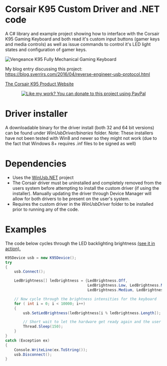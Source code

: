 # Corsair K95 Custom Driver and .NET code
A C# library and example project showing how to interface with the Corsair K95 Gaming Keyboard and both read it's custom input buttons (gamer keys and media controls) as well as issue commands to control it's LED light states and configuration of gamer keys.

![Vengeance K95 Fully Mechanical Gaming Keyboard](http://cwsmgmt.corsair.com/media/catalog/product/k/9/k95_11_angle.png "The K95 Keyboard")

My blog entry discussing this project:
https://blog.sverrirs.com/2016/04/reverse-engineer-usb-protocol.html

[The Corsair K95 Product Website](http://www.corsair.com/en-us/vengeance-k95-fully-mechanical-gaming-keyboard/)

<p align="center">
  <a href="https://www.paypal.me/sverrirs/1.5" target="_blank"><img border="0" src="https://www.paypalobjects.com/en_US/i/btn/x-click-but21.gif" alt="Like my work? You can donate to this project using PayPal" title="Like my work? You can donate to this project using PayPal"></a>
</p>

# Driver installer
A downloadable binary for the driver install (both 32 and 64 bit versions) can be found under *WinUsbDriver/binaries* folder. 
Note: These installers have not been tested with Win8 and newer so they might not work (due to the fact that Windows 8+ requires .inf files to be signed as well)

# Dependencies
* Uses the [WinUsb.NET](https://github.com/madwizard-thomas/winusbnet/) project 
* The Corsair driver must be uninstalled and completely removed from the users system before attempting to install the custom driver (if using the installer). Manually updating the driver through Device Manager will allow for both drivers to be present on the user's system.
* Requires the custom driver in the *WinUsbDriver* folder to be installed prior to running any of the code.

# Examples

The code below cycles through the LED backlighting brightness
<a href="https://www.youtube.com/watch?v=UFa_v60nUy4" target="_new">(see it in action).</a>

```csharp
K95Device usb = new K95Device();
try
{
    usb.Connect();

    LedBrightness[] ledbrightness = {LedBrightness.Off,
                                     LedBrightness.Low, LedBrightness.Medium, LedBrightness.High,
                                     LedBrightness.Medium, LedBrightness.Low };

    // Now cycle through the brightness intensities for the keyboard
    for ( int i = 0; i < 10000; i++)
    {
        usb.SetLedBrightness(ledbrightness[i % ledbrightness.Length]);

        // Short wait to let the hardware get ready again and the user to notice the change
        Thread.Sleep(150);
    }
}
catch (Exception ex)
{
    Console.WriteLine(ex.ToString());
    usb.Disconnect();
}
```

